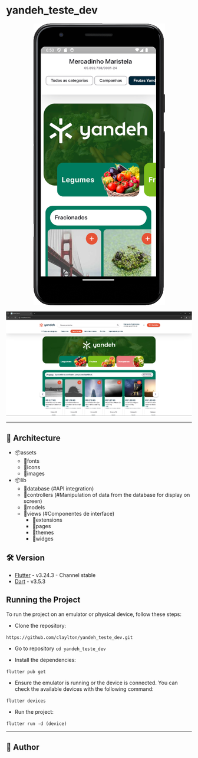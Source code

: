 # yandeh_teste_dev

<p align="center">
  <img alt="Demo on Android and iOS" src="https://github.com/claylton/yandeh_teste_dev/blob/main/docs/readme_images/mobile.png">
</p>

<p align="center">
  <img alt="Demo on Android and iOS" src="https://github.com/claylton/yandeh_teste_dev/blob/main/docs/readme_images/web.png">
</p>

---

## 📁 Architecture

- 📦assets
  - 📂fonts
  - 📂icons
  - 📂images
- 📦lib
  - 📂database (#API integration)
  - 📂controllers (#Manipulation of data from the database for display on screen)
  - 📂models
  - 📂views (#Componentes de interface)
    - 📂extensions
    - 📂pages
    - 📂themes
    - 📂widges

## 🛠 Version


- [Flutter](https://flutter.dev/) - v3.24.3 - Channel stable
- [Dart](https://dart.dev/) - v3.5.3

## Running the Project
To run the project on an emulator or physical device, follow these steps:

- Clone the repository:


```https://github.com/claylton/yandeh_teste_dev.git```

- Go to repository
  ```cd yandeh_teste_dev```

- Install the dependencies:

```flutter pub get```

- Ensure the emulator is running or the device is connected. You can check the available devices with the following command:

```flutter devices```

- Run the project:

```flutter run -d (device)```

---

## 🦸 Author

<a href="https://github.com/claylton">
 <img style="border-radius: 50%;" src="https://avatars0.githubusercontent.com/u/48772089?s=400&u=0a38d33b4b0078a8c02e481fdc4dc5535498000f&v=4" width="100px;" alt=""/>
 <br />
